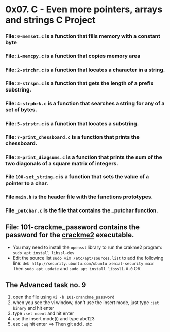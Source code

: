 # 0x07. C - Even more pointers, arrays and strings C Project
### File: `0-memset.c` is a function that fills memory with a constant byte
### File: `1-memcpy.c` is a function that copies memory area
### File: `2-strchr.c` is a function that locates a character in a string.
### File: `3-strspn.c` is a function that gets the length of a prefix substring.
### File: `4-strpbrk.c` is a function that searches a string for any of a set of bytes.
### File: `5-strstr.c` is a function that locates a substring.
### File: `7-print_chessboard.c` is a function that prints the chessboard.
### File: `8-print_diagsums.c` is a function that prints the sum of the two diagonals of a square matrix of integers.
### File `100-set_string.c` is a function that sets the value of a pointer to a char.
### File `main.h` is the header file with the functions prototypes.
### File `_putchar.c` is the file that contains the _putchar function.
## File: 101-crackme_password contains the password for the [crackme2](https://github.com/holbertonschool/0x06.c) executable.
- You may need to install the `openssl` library to run the crakme2 program: `sudo apt install libssl-dev`
- Edit the source list `sudo vim /etc/apt/sources.list` to add the following line: `deb http://security.ubuntu.com/ubuntu xenial-security main` Then `sudo apt update` and `sudo apt install libssl1.0.0`
OR 
## The Advanced task no. 9
1. open the file using `vi -b 101-cranckme_password`
2. when you see the vi window, don't use the insert mode, just type `:set binary` and hit enter
3. type `:set noeol` and hit enter
4. use the insert mode(i) and type abc123
5. esc `:wq` hit enter
==> Then git add . etc
